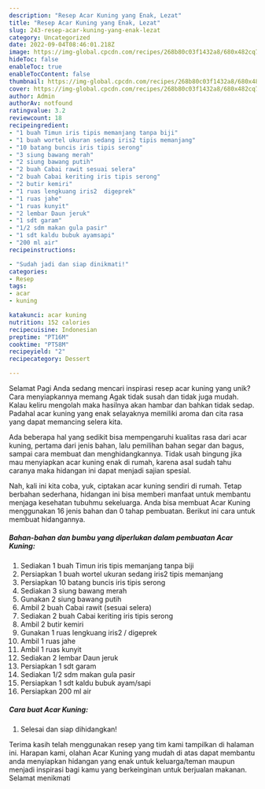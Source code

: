 ```yaml
---
description: "Resep Acar Kuning yang Enak, Lezat"
title: "Resep Acar Kuning yang Enak, Lezat"
slug: 243-resep-acar-kuning-yang-enak-lezat
category: Uncategorized
date: 2022-09-04T08:46:01.218Z
image: https://img-global.cpcdn.com/recipes/268b80c03f1432a8/680x482cq70/acar-kuning-foto-resep-utama.jpg
hideToc: false
enableToc: true
enableTocContent: false
thumbnail: https://img-global.cpcdn.com/recipes/268b80c03f1432a8/680x482cq70/acar-kuning-foto-resep-utama.jpg
cover: https://img-global.cpcdn.com/recipes/268b80c03f1432a8/680x482cq70/acar-kuning-foto-resep-utama.jpg
author: Admin
authorAv: notfound
ratingvalue: 3.2
reviewcount: 18
recipeingredient:
- "1 buah Timun iris tipis memanjang tanpa biji"
- "1 buah wortel ukuran sedang iris2 tipis memanjang"
- "10 batang buncis iris tipis serong"
- "3 siung bawang merah"
- "2 siung bawang putih"
- "2 buah Cabai rawit sesuai selera"
- "2 buah Cabai keriting iris tipis serong"
- "2 butir kemiri"
- "1 ruas lengkuang iris2  digeprek"
- "1 ruas jahe"
- "1 ruas kunyit"
- "2 lembar Daun jeruk"
- "1 sdt garam"
- "1/2 sdm makan gula pasir"
- "1 sdt kaldu bubuk ayamsapi"
- "200 ml air"
recipeinstructions:

- "Sudah jadi dan siap dinikmati!"
categories:
- Resep
tags:
- acar
- kuning

katakunci: acar kuning 
nutrition: 152 calories
recipecuisine: Indonesian
preptime: "PT16M"
cooktime: "PT58M"
recipeyield: "2"
recipecategory: Dessert

---
```



Selamat Pagi Anda sedang mencari inspirasi resep acar kuning yang unik? Cara menyiapkannya memang Agak tidak susah dan tidak juga mudah. Kalau keliru mengolah maka hasilnya akan hambar dan bahkan tidak sedap. Padahal acar kuning yang enak selayaknya memiliki aroma dan cita rasa yang dapat memancing selera kita.


Ada beberapa hal yang sedikit bisa mempengaruhi kualitas rasa dari acar kuning, pertama dari jenis bahan, lalu pemilihan bahan segar dan bagus, sampai cara membuat dan menghidangkannya. Tidak usah bingung jika mau menyiapkan acar kuning enak di rumah, karena asal sudah tahu caranya maka hidangan ini dapat menjadi sajian spesial.




Nah, kali ini kita coba, yuk, ciptakan acar kuning sendiri di rumah. Tetap berbahan sederhana, hidangan ini bisa memberi manfaat untuk membantu menjaga kesehatan tubuhmu sekeluarga. Anda bisa membuat Acar Kuning menggunakan 16 jenis bahan dan 0 tahap pembuatan. Berikut ini cara untuk membuat hidangannya.

<!--inarticleads1-->

##### Bahan-bahan dan bumbu yang diperlukan dalam pembuatan Acar Kuning:

1. Sediakan 1 buah Timun iris tipis memanjang tanpa biji
1. Persiapkan 1 buah wortel ukuran sedang iris2 tipis memanjang
1. Persiapkan 10 batang buncis iris tipis serong
1. Sediakan 3 siung bawang merah
1. Gunakan 2 siung bawang putih
1. Ambil 2 buah Cabai rawit (sesuai selera)
1. Sediakan 2 buah Cabai keriting iris tipis serong
1. Ambil 2 butir kemiri
1. Gunakan 1 ruas lengkuang iris2 / digeprek
1. Ambil 1 ruas jahe
1. Ambil 1 ruas kunyit
1. Sediakan 2 lembar Daun jeruk
1. Persiapkan 1 sdt garam
1. Sediakan 1/2 sdm makan gula pasir
1. Persiapkan 1 sdt kaldu bubuk ayam/sapi
1. Persiapkan 200 ml air




<!--inarticleads2-->

##### Cara buat Acar Kuning:


1. Selesai dan siap dihidangkan!



Terima kasih telah menggunakan resep yang tim kami tampilkan di halaman ini. Harapan kami, olahan Acar Kuning yang mudah di atas dapat membantu anda menyiapkan hidangan yang enak untuk keluarga/teman maupun menjadi inspirasi bagi kamu yang berkeinginan untuk berjualan makanan. Selamat menikmati
